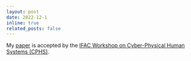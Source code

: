 ```yaml
---
layout: post
date: 2022-12-1
inline: true
related_posts: false
---
```


My <a href="https://www.sciencedirect.com/science/article/pii/S2405896323001210?via%3Dihub">paper</a> is accepted by the <a href="https://www.cphs2022.org/">IFAC Workshop on Cyber-Physical Human Systems (CPHS)</a>.

